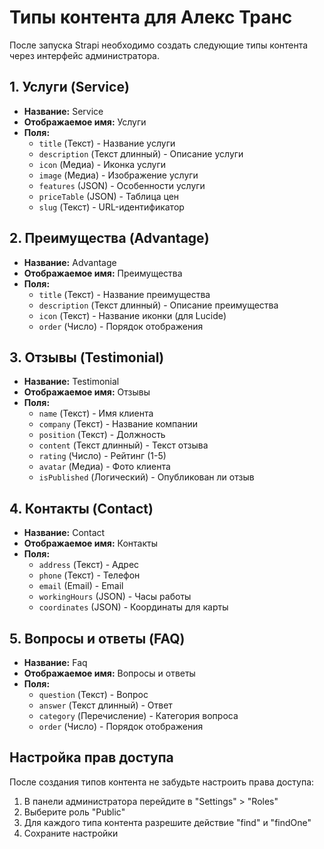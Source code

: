 # Типы контента для Алекс Транс

После запуска Strapi необходимо создать следующие типы контента через интерфейс администратора.

## 1. Услуги (Service)

- **Название:** Service
- **Отображаемое имя:** Услуги
- **Поля:**
  - `title` (Текст) - Название услуги
  - `description` (Текст длинный) - Описание услуги
  - `icon` (Медиа) - Иконка услуги
  - `image` (Медиа) - Изображение услуги
  - `features` (JSON) - Особенности услуги
  - `priceTable` (JSON) - Таблица цен
  - `slug` (Текст) - URL-идентификатор

## 2. Преимущества (Advantage)

- **Название:** Advantage
- **Отображаемое имя:** Преимущества
- **Поля:**
  - `title` (Текст) - Название преимущества
  - `description` (Текст длинный) - Описание преимущества
  - `icon` (Текст) - Название иконки (для Lucide)
  - `order` (Число) - Порядок отображения

## 3. Отзывы (Testimonial)

- **Название:** Testimonial
- **Отображаемое имя:** Отзывы
- **Поля:**
  - `name` (Текст) - Имя клиента
  - `company` (Текст) - Название компании
  - `position` (Текст) - Должность
  - `content` (Текст длинный) - Текст отзыва
  - `rating` (Число) - Рейтинг (1-5)
  - `avatar` (Медиа) - Фото клиента
  - `isPublished` (Логический) - Опубликован ли отзыв

## 4. Контакты (Contact)

- **Название:** Contact
- **Отображаемое имя:** Контакты
- **Поля:**
  - `address` (Текст) - Адрес
  - `phone` (Текст) - Телефон
  - `email` (Email) - Email
  - `workingHours` (JSON) - Часы работы
  - `coordinates` (JSON) - Координаты для карты

## 5. Вопросы и ответы (FAQ)

- **Название:** Faq
- **Отображаемое имя:** Вопросы и ответы
- **Поля:**
  - `question` (Текст) - Вопрос
  - `answer` (Текст длинный) - Ответ
  - `category` (Перечисление) - Категория вопроса
  - `order` (Число) - Порядок отображения

## Настройка прав доступа

После создания типов контента не забудьте настроить права доступа:

1. В панели администратора перейдите в "Settings" > "Roles"
2. Выберите роль "Public"
3. Для каждого типа контента разрешите действие "find" и "findOne"
4. Сохраните настройки 